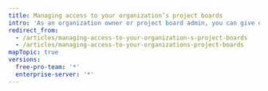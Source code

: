 ```yaml
---
title: Managing access to your organization’s project boards
intro: 'As an organization owner or project board admin, you can give organization members, teams, and outside collaborators different levels of access to project boards owned by your organization.'
redirect_from:
  - /articles/managing-access-to-your-organization-s-project-boards
  - /articles/managing-access-to-your-organizations-project-boards
mapTopic: true
versions:
  free-pro-team: '*'
  enterprise-server: '*'
---
```


